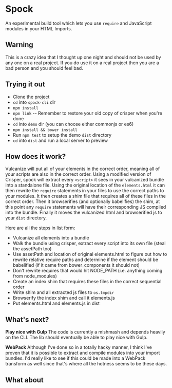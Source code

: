 # Spock

An experimental build tool which lets you use `require` and JavaScript modules in your HTML Imports.

## Warning

This is a crazy idea that I thought up one night and should not be used by any one on a real project. If you do use it on a real project then you are a bad person and you should feel bad.

## Trying it out

- Clone the project
- `cd` into `spock-cli` dir
- `npm install`
- `npm link` -- Remember to restore your old copy of crisper when you're done
- `cd` into `demo` dir (you can choose either commonjs or es6)
- `npm install && bower install`
- Run `npm test` to setup the demo `dist` directory
- `cd` into `dist` and run a local server to preview

## How does it work?

Vulcanize will put all of your elements in the correct order, meaning all of your scripts are also in the correct order. Using a modified version of Crisper, spock will extract every `<script>` it sees in your vulcanized bundle into a standalone file. Using the original location of the `elements.html` it can then rewrite the `require` statements in your files to use the correct paths to your modules. It then creates a shim file that requires all of these files in the correct order. Then it browserifies (and optionally babelifies) the shim, at this point any `require` statements will have their corresponding JS compiled into the bundle. Finally it moves the vulcanized html and browserified js to your `dist` directory.

Here are all the steps in list form:

- Vulcanize all elements into a bundle
- Walk the bundle using crisper, extract every script into its own file (steal the assetPath too)
- Use assetPath and location of original elements.html to figure out how to rewrite relative require paths and determine if the element should be babelified (if it came from bower_components it should not)
- Don't rewrite requires that would hit NODE_PATH (i.e. anything coming from node_modules)
- Create an index shim that requires these files in the correct sequential order
- Write shim and all extracted js files to `os.tmpdir`
- Browserify the index shim and call it elements.js
- Put elements.html and elements.js in dist

## What's next?

**Play nice with Gulp**
The code is currently a mishmash and depends heavily on the CLI. The lib should eventually be able to play nice with Gulp.

**WebPack**
Although I've done so in a totally hacky manner, I think I've proven that it is possible to extract and compile modules into your import bundles. I'd really like to see if this could be made into a WebPack transform as well since that's where all the hotness seems to be these days.

## What about **<script type=module>** ?
Ultimately I think this tool will be replaced by `<script type=module>` and someone may come along and write a really sick polyfill for that, who knows? But until that happens I'd like to have _some_ way to work with modules and Polymer.
